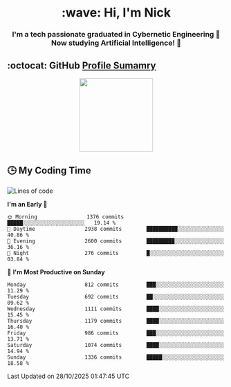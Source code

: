 <h1 align="center">:wave: Hi, I'm Nick</h1>

<h3 align="center">I'm a tech passionate graduated in Cybernetic Engineering 🤖<br>
Now studying Artificial Intelligence! 🧠</h3>


## :octocat: GitHub <a href="https://github.com/vn7n24fzkq/github-profile-summary-cards">Profile Sumamry</a>

<p align="center">
   <img style="height:170px;display:inline-block"  src="http://github-profile-summary-cards.vercel.app/api/cards/profile-details?username=CodeClimberNT&theme=github_dark" />
<!--    <img style="height:170px;display:inline-block"  src="http://github-profile-summary-cards.vercel.app/api/cards/repos-per-language?username=CodeClimberNT&theme=github_dark&exclude=" /> -->
</p>

 ## :clock3: My Coding Time 
 
<!--START_SECTION:waka-->
![Lines of code](https://img.shields.io/badge/From%20Hello%20World%20I%27ve%20Written-23.2%20million%20lines%20of%20code-blue)

**I'm an Early 🐤** 

```text
🌞 Morning                1376 commits        █████░░░░░░░░░░░░░░░░░░░░   19.14 % 
🌆 Daytime                2938 commits        ██████████░░░░░░░░░░░░░░░   40.86 % 
🌃 Evening                2600 commits        █████████░░░░░░░░░░░░░░░░   36.16 % 
🌙 Night                  276 commits         █░░░░░░░░░░░░░░░░░░░░░░░░   03.84 % 
```
📅 **I'm Most Productive on Sunday** 

```text
Monday                   812 commits         ███░░░░░░░░░░░░░░░░░░░░░░   11.29 % 
Tuesday                  692 commits         ██░░░░░░░░░░░░░░░░░░░░░░░   09.62 % 
Wednesday                1111 commits        ████░░░░░░░░░░░░░░░░░░░░░   15.45 % 
Thursday                 1179 commits        ████░░░░░░░░░░░░░░░░░░░░░   16.40 % 
Friday                   986 commits         ███░░░░░░░░░░░░░░░░░░░░░░   13.71 % 
Saturday                 1074 commits        ████░░░░░░░░░░░░░░░░░░░░░   14.94 % 
Sunday                   1336 commits        █████░░░░░░░░░░░░░░░░░░░░   18.58 % 
```



 Last Updated on 28/10/2025 01:47:45 UTC
<!--END_SECTION:waka-->

